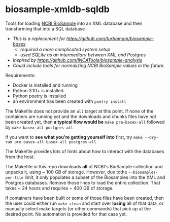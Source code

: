 # biosample-xmldb-sqldb
Tools for loading [NCBI BioSample](https://www.ncbi.nlm.nih.gov/biosample) into an XML database and then transforming that into a SQL database

- _This is a replacement for https://github.com/turbomam/biosample-basex_
    - _required a more complicated system setup_
    - _used SQLite as an intermediary between XML and Postgres_
- _Inspired by https://github.com/INCATools/biosample-analysis_
- _Could include tools for normalizing NCBI BioSample values in the future._

Requirements:
- Docker is installed and running
- Python 3.10+ is installed
- Python poetry is installed
- an environment has been created with `poetry install`

The Makefile does not provide an `all` target at this point.
If none of the containers are running yet and the downloads and chunks files have not been created yet,
then **a typical flow would be** `make pre-basex-all` followed by `make basex-all postgres-all`

If you want to **see what you're getting yourself into** first, try `make --dry-run pre-basex-all basex-all postgres-all`

The Makefile provides lots of hints about how to interact with the databases from the host.

The Makefile in this repo downloads **all** of NCBI's BioSample collection and unpacks it, using ~ 100 GB of storage. However, due tothe `--biosamples-per-file` limit,
it only populates a subset of the Biosamples into the XML and Postgres databases. Remove those lines to load the entire collection. That takes ~ 24 hours and requires ~ 400 GB of storage.

If containers have been built or some of those files have been created, then the user could either run `make clean` and start over **losing** all of that data,
or manually select make targets (or other commands) that pick up at the desired point. No automation is provided for that case yet.


